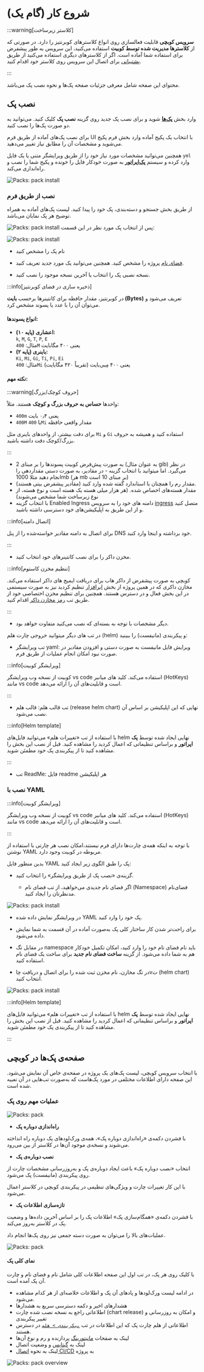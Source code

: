 # شروع کار (گام یک)

:::warning[کلاستر زیرساخت]

**سرویس کوبچی** قابلیت فعالسازی روی انواع کلاسترهای کوبرنتیز را دارد. در صورتی که از **کلاسترها مدیریت شده توسط کوبیت** استفاده می‌کنید، این سرویس به طور پیشفرض برای استفاده شما آماده است. اگر از کلاسترهای دیگری استفاده می‌کنید از طریق [پشتیبانی](../../ticketing) برای اتصال این سرویس روی کلاستر خود اقدام کنید.

:::

محتوای این صفحه شامل معرفی جزئیات صفحه پک‌ها و نحوه نصب پک می‌باشد.

## نصب پک

وارد بخش [**پک‌ها**](../concepts/#pack) شوید و برای نصب پک جدید روی گزینه **نصب پک** کلیک کنید. می‌توانید به دو صورت پک‌ها را نصب کنید.

برای نصب پک‌های آماده از طریق فرم UI با انتخاب یک پکیج آماده وارد بخش فرم پکیج می‌شوید و مشخصات آن را مطابق نیاز تغییر می‌دهید.

همچنین می‌توانید مشخصات مورد نیاز خود را از طریق ویرایشگر متنی یا یک فایل ‌`yml` وارد کرده و سیستم [**پک‌اپراتور**](../concepts/#pack-operator) به صورت خودکار فایل را خونده و پکیج شما را نصب و راه‌اندازی می‌کند.

![Packs: pack install](img/pack-install.png)

### نصب از طریق فرم

از طریق بخش جستجو و دسته‌بندی، پک خود را پیدا کنید. لیست پک‌های آماده به همراه توضیح هر پک نمایان می‌باشد.

![Packs: pack install](img/pack-install-form.png)
پس از انتخاب پک مورد نظر در این قسمت:

![Packs: pack install](img/pack-install-form-details.png)

- نام پک را مشخص کنید

- [فضای نام](../namespace) پروژه را مشخص کنید. همچنین می‌توانید یک مورد جدید تعریف کنید.

- نسخه نصبی پک را انتخاب یا آخرین نسخه موجود را نصب کنید.

:::info[ذخیره سازی در فضای کوبرنتیز]

در کوبرنتیز، مقدار حافظه برای کانتینرها برحسب **بایت (Bytes)** تعریف می‌شود و می‌توان آن را با عدد یا پسوند مشخص کرد.

#### انواع پسوندها:

- **اعشاری (پایه ۱۰):**  
   `k`, `M`, `G`, `T`, `P`, `E`  
   مثال: `400M` یعنی ۴۰۰ مگابایت
- **باینری (پایه ۲):**  
   `Ki`, `Mi`, `Gi`, `Ti`, `Pi`, `Ei`  
   مثال: `400Mi` یعنی ۴۰۰ مِبی‌بایت (تقریباً ۴۲۰ مگابایت)

#### نکته مهم:

:::warning[حروف کوچک/بزرگ]

واحدها **حساس به حروف بزرگ و کوچک** هستند. مثلاً:

- `400m` یعنی ۰٫۴ بایت
- `400M` یا `400Mi` مقدار واقعی حافظه

برای دقت بیشتر، از واحدهای باینری مثل `Mi` و `Gi` استفاده کنید و همیشه به حروف بزرگ/کوچک دقت داشته باشید.

:::

- به صورت پیش‌فرض کوبیت پسوندها را بر مبنای 2 (به عنوان مثال gib) در نظر می‌گیرد. اما میتوانید با انتخاب گزینه - در مقادیر، به صورت دستی مقداردهی را انجام دهید مثلا 1000mb (هر mb بر مبنای 10 است)
- مقدار رم را همچنان با استاندارد گفته شده وارد کنید (مقادیر پیشفرض بیتی هستند).
- مقدار هسته‌های اخصاص شده. (هر هزار میلی هسته یک هسته است و نوع هسته، از نوع زیرساخت شما مشخص می‌شوند)
- با انتخاب گزینه Enabled Ingress دامنه های خود را به سرویس [ingress](../domains) متصل کنید و از این طریق به اپلیکیشن‌های خود دسترسی داشته باشید.

:::info[اتصال دامنه]

برای اتصال به دامنه مقادیر خواسته‌شده را از پنل DNS خود برداشته و اینجا وارد کنید.

:::

- مخزن داکر را برای نصب کانتینرهای خود انتخاب کنید.

:::info[تنظیم مخزن کاستوم]

کوبچی به صورت پیشفرض از داکر هاب برای دریافت ایمیج های داکر استفاده می‌کند. مخازن داکری که در همین پروژه از بخش [ابرافزار]() تنظیم کردید نیز به صورت سیستمی در این بخش فعال و در دسترس هستند. همچنین برای تنظیم مخزن اختصاصی خود از طریق تب [رمز مخازن داکر](../docker) اقدام کنید.

:::

- دیگر مشخصات با توجه به بسته‌ای که نصب می‌کنید متفاوت خواهد بود.

در تب های دیگر میتوانید خروجی چارت هلم (helm) و پیکربندی (مانیفست) را ببینید:

- تب ویرایشگر yaml: ویرایش فایل مانیفست به صورت دستی و افزودن مقادیر در صورت نبود امکان انجام عملیات از طریق فرم.

:::info[ویرایشگر کوبیت]

کوبیت از نسخه وب ویرایشگر vs code استفاده می‌کند. کلید های میانبر (HotKeys) مانند vs code است و قابلیت‌های آن را ارائه می‌دهد.

:::

- تب قالب هلم: قالب هلم (release helm chart) نهایی که این اپلیکیشن بر اساس آن نصب می‌شود.

:::info[Helm template]

با استفاده از تب «تغییرات هلم» می‌توانید فایل‌های helm نهایی ایجاد شده توسط **پک اپراتور** و براساس تنظیماتی که اعمال کردید را مشاهده کنید. قبل از نصب این بخش را مشاهده کنید تا از پیکربندی پک خود مطمئن شوید.

:::

- تب ReadMe: فایل readme هر اپلیکیشن

### نصب با YAML

:::info[ویرایشگر کوبیت]

کوبیت از نسخه وب ویرایشگر vs code استفاده می‌کند. کلید های میانبر (HotKeys) مانند vs code است و قابلیت‌های آن را ارائه می‌دهد.

:::

با توجه به اینکه همه‌ی چارت‌ها دارای فرم نیستند،امکان نصب هر چارتی با استفاده از نوشتن YAML مربوطه در کوبیت وجود دارد.

بدین منظور فایل YAML پک را طبق الگوی زیر ایجاد کنید:

- گزینه‌ی «نصب پک از طریق ویرایشگر» را انتخاب کنید.

  - اگر فضای نام جدیدی می‌خواهید، از تب فضای نام (Namespace) فضای‌نام مدنظرتان را ایجاد کنید.

![Packs: pack install](img/pack-install-yaml.png)

- در ویرایشگر نمایش داده شده YAML پک خود را وارد کنید.

- برای راحت‌تر شدن کار ساختار کلی پک به‌صورت آماده در آن قسمت به شما نمایش داده می‌شود.

- در مقابل تگ namespace باید نام فضای ‌نام خود را وارد کنید، امکان تکمیل خودکار هم به شما داده می‌شود. از گزینه **ساخت فضای نام جدید** برای ساخت یک فضای نام استفاده کنید.

- در تگ مخازن، نام مخزن ثبت شده را برای اتصال و دریافت چاvت (helm chart) انتخاب کنید.

![Packs: pack install](img/pack-install-yaml-editor.png)

:::info[Helm template]

با استفاده از تب «تغییرات هلم» می‌توانید فایل‌های helm نهایی ایجاد شده توسط **پک اپراتور** و براساس تنظیماتی که اعمال کردید را مشاهده کنید. قبل از نصب این بخش را مشاهده کنید تا از پیکربندی پک خود مطمئن شوید.

:::

## صفحه‌ی پک‌ها در کوبچی

با انتخاب سرویس کوبچی، لیست پک‌های یک پروژه در صفحه‌ی خاص آن نمایش می‌شود. این صفحه دارای اطلاعات مختلفی در مورد پک‌هاست که به‌صورت تب‌هایی در آن تعبیه شده است.

### عملیات مهم روی پک

![Packs: pack](img/pack-packs.png)

- **راه‌اندازی دوباره پک**

با فشردن دکمه‌ی «راه‌اندازی دوباره پک»، همه‌ی ورک‌لودهای پک دوباره راه انداخته می‌شوند و نسخه‌ی موجود آن‌ها در کلاستر از بین می‌رود.

- **نصب دوباره‌ی پک**

انتخاب «نصب دوباره پک» باعث ایجاد دوباره‌ی پک و به‌روزرسانی مشخصات چارت از روی پیکربندی (مانیفست) پک می‌شود.

با این کار تغییرات چارت و ویژگی‌های تنظیمی در پیکربندی کوبچی در کلاستر اعمال می‌شود.

- **تازه‌سازی اطلاعات پک**

با فشردن دکمه‌ی «همگام‌سازی پک» اطلاعات پک را بر اساس آخرین داده‌ها و وضعیت پک در کلاستر به‌روز می‌کند.

عملیات‌های بالا را می‌توان به صورت دسته جمعی نیز روی پک‌ها انجام داد.

![Packs: pack](img/pack-packs-multi.png)

#### نمای کلی پک

با کلیک روی هر پک، در تب اول این صفحه اطلاعات کلی شامل نام و فضای‌ نام و چارت آن پک آمده است.

- در ادامه لیست ورک‌لودها و پادهای آن پک و اطلاعات خلاصه‌ای از هر کدام مشاهده می‌شود.
- هشدارهای اخیر و دکمه دسترسی سریع به هشدارها
- اطلاعاتی راجع به نسخه نصب شده چارت (chart release) و امکان به روزرسانی و تغییر پیکربندی
- اطلاعاتی از هلم چارت پک که این اطلاعات در تب [`پیکربندی > هلم`](../config) در دسترس هستند.
- لینک به صفحات [مانیتورینگ](../monitoring) پردازنده و رم و نوع آن‌ها
- لینک به [گیتاپس](../gitops) و وضعیت اتصال
- لینک به نحوه [اتصال CI/CD](../CI/#setup-cicd) به پروژه

![Packs: pack overview](img/pack-overview.png)
